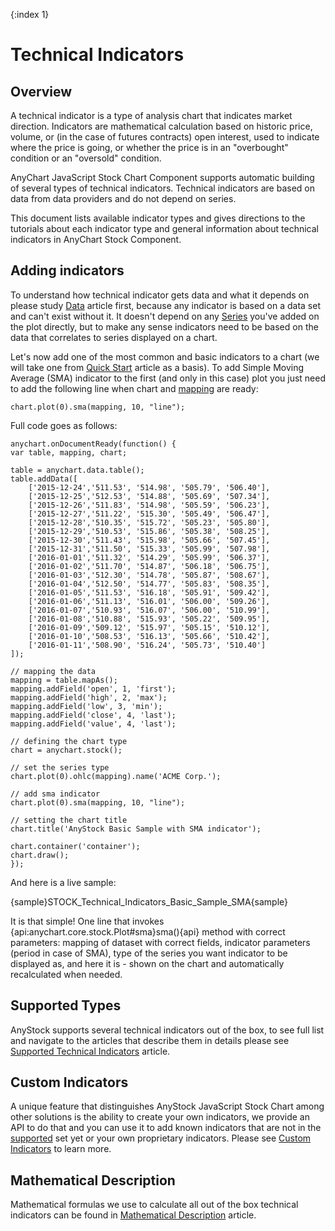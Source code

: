 {:index 1}

# Technical Indicators

## Overview

A technical indicator is a type of analysis chart that indicates market direction. Indicators are mathematical calculation based on historic price, volume, or (in the case of futures contracts) open interest, used to indicate where the price is going, or whether the price is in an "overbought" condition or an "oversold" condition.

AnyChart JavaScript Stock Chart Component supports automatic building of several types of technical indicators. Technical indicators are based on data from data providers and do not depend on series.

This document lists available indicator types and gives directions to the tutorials about each indicator type and general information about technical indicators in AnyChart Stock Component.

## Adding indicators

To understand how technical indicator gets data and what it depends on please study [Data](../Data) article first, because any indicator is based on a data set and can't exist without it. It doesn't depend on any [Series](../Series/Overview) you've added on the plot directly, but to make any sense indicators need to be based on the data that correlates to series displayed on a chart.

Let's now add one of the most common and basic indicators to a chart (we will take one from [Quick Start](../Quick_Start) article as a basis). To add Simple Moving Average (SMA) indicator to the first (and only in this case) plot you just need to add the following line when chart and [mapping](../Data) are ready:

```
chart.plot(0).sma(mapping, 10, "line");
```

Full code goes as follows:

```
anychart.onDocumentReady(function() {
var table, mapping, chart;

table = anychart.data.table();
table.addData([
	['2015-12-24','511.53', '514.98', '505.79', '506.40'],
	['2015-12-25','512.53', '514.88', '505.69', '507.34'],
	['2015-12-26','511.83', '514.98', '505.59', '506.23'],
	['2015-12-27','511.22', '515.30', '505.49', '506.47'],
	['2015-12-28','510.35', '515.72', '505.23', '505.80'],
	['2015-12-29','510.53', '515.86', '505.38', '508.25'],
	['2015-12-30','511.43', '515.98', '505.66', '507.45'],
	['2015-12-31','511.50', '515.33', '505.99', '507.98'],
	['2016-01-01','511.32', '514.29', '505.99', '506.37'],
	['2016-01-02','511.70', '514.87', '506.18', '506.75'],
	['2016-01-03','512.30', '514.78', '505.87', '508.67'],
	['2016-01-04','512.50', '514.77', '505.83', '508.35'],
	['2016-01-05','511.53', '516.18', '505.91', '509.42'],
	['2016-01-06','511.13', '516.01', '506.00', '509.26'],
	['2016-01-07','510.93', '516.07', '506.00', '510.99'],
	['2016-01-08','510.88', '515.93', '505.22', '509.95'],
	['2016-01-09','509.12', '515.97', '505.15', '510.12'],
	['2016-01-10','508.53', '516.13', '505.66', '510.42'],
	['2016-01-11','508.90', '516.24', '505.73', '510.40']	
]);
  
// mapping the data  
mapping = table.mapAs();
mapping.addField('open', 1, 'first');
mapping.addField('high', 2, 'max');
mapping.addField('low', 3, 'min');
mapping.addField('close', 4, 'last');
mapping.addField('value', 4, 'last');

// defining the chart type
chart = anychart.stock();
	  
// set the series type
chart.plot(0).ohlc(mapping).name('ACME Corp.');

// add sma indicator
chart.plot(0).sma(mapping, 10, "line");

// setting the chart title
chart.title('AnyStock Basic Sample with SMA indicator');
	  
chart.container('container');
chart.draw();
});
```

And here is a live sample:

{sample}STOCK\_Technical\_Indicators\_Basic\_Sample\_SMA{sample}

It is that simple! One line that invokes {api:anychart.core.stock.Plot#sma}sma(){api} method with correct parameters: mapping of dataset with correct fields, indicator parameters (period in case of SMA), type of the series you want indicator to be displayed as, and here it is - shown on the chart and automatically recalculated when needed.

## Supported Types

AnyStock supports several technical indicators out of the box, to see full list and navigate to the articles that describe them in details please see [Supported Technical Indicators](Supported_Technical_Indicators) article.

## Custom Indicators

A unique feature that distinguishes AnyStock JavaScript Stock Chart among other solutions is the ability to create your own indicators, we provide an API to do that and you can use it to add known indicators that are not in the [supported](Supported_Technical_Indicators) set yet or your own proprietary indicators. Please see [Custom Indicators](Custom_Indicators) to learn more.

## Mathematical Description

Mathematical formulas we use to calculate all out of the box technical indicators can be found in [Mathematical Description](Mathematical_Description) article.
